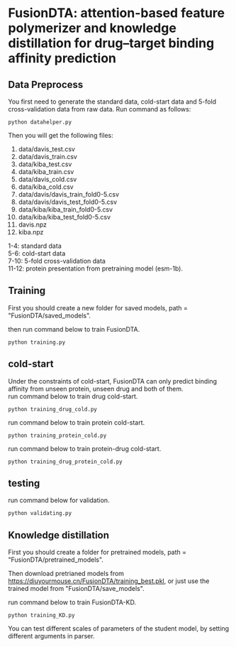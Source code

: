 # FusionDTA: attention-based feature polymerizer and knowledge distillation for drug–target binding affinity prediction

## Data Preprocess
You first need to generate the standard data, cold-start data and 5-fold cross-validation data from raw data. 
Run command as follows:
    
    python datahelper.py

Then you will get the following files:
1. data/davis_test.csv
2. data/davis_train.csv
3. data/kiba_test.csv
4. data/kiba_train.csv
5. data/davis_cold.csv
6. data/kiba_cold.csv
7. data/davis/davis_train_fold0-5.csv
8. data/davis/davis_test_fold0-5.csv
9. data/kiba/kiba_train_fold0-5.csv
10. data/kiba/kiba_test_fold0-5.csv
11. davis.npz
12. kiba.npz


1-4: standard data  
5-6: cold-start data  
7-10: 5-fold cross-validation data  
11-12: protein presentation from pretraining model (esm-1b).  

## Training
First you should create a new folder for saved models, path = "FusionDTA/saved_models".

then run command below to train FusionDTA.

    python training.py
  
## cold-start
Under the constraints of cold-start, FusionDTA can only predict binding affinity from unseen protein, unseen drug and both of them.  
run command below to train drug cold-start.

    python training_drug_cold.py
    
run command below to train protein cold-start.

    python training_protein_cold.py
    
run command below to train protein-drug cold-start.

    python training_drug_protein_cold.py

  
## testing
run command below for validation.

    python validating.py 

## Knowledge distillation
First you should create a folder for pretrained models, path = "FusionDTA/pretrained_models".

Then download pretrianed models from https://diuyourmouse.cn/FusionDTA/training_best.pkl, or just use the trained model from "FusionDTA/save_models".

run command below to train FusionDTA-KD.

    python training_KD.py
    
You can test different scales of parameters of the student model, by setting different arguments in parser.
